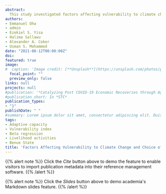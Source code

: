 ```yaml
---
abstract:
  This study investigated factors affecting vulnerability to climate change and choice of livelihood of IFAD-VCDP farmers in Benue State, Nigeria. Primary data were collected through personal interviews from 240 sampled IFAD-VCDP farm households. The household vulnerability index and Beta regression model were used to analyze the data. The results of household vulnerability revealed that 4.58% of the households were lowly vulnerable to climate change, 36.67% were moderately vulnerable and 58.75% were highly vulnerable. The estimates of the Beta regression model revealed that adaptive capacity, years of formal education, farm income, non-farm income, credit use, total livestock unit, household size and total livelihood activity influence the farmers' vulnerability. IFAD-VCDP farmers were found to be vulnerable to climate change hence it was therefore recommended that government and NGOs should assist in increasing the adaptive capacity of the farmers by conducting campaign on climate change adaptation techniques, encourage the farmers to invest more in non-farm activities to serve as coping strategies and financial institutions should assist farmers with agricultural loan.
authors:
- Emmanuel Oha
- admin
- Ezekiel S. Yisa
- Halima Sallawu
- Alexander A. Coker
- Usman S. Mohammed
date: "2021-08-12T00:00:00Z"
doi: 
featured: true
image:
#  caption: 'Image credit: [**Unsplash**](https://unsplash.com/photos/pLCdAaMFLTE)'
  focal_point: ""
  preview_only: false
links: null
projects: null
#publication: '*Catalyzing Post COVID-19 Economic Recoveries through Agripreneurship Development: The Agribusiness Incubation Centre (AICs) Model*'
#publication_short: In *STC*
publication_types:
- "1"
publishDate: " "
#summary: Lorem ipsum dolor sit amet, consectetur adipiscing elit. Duis posuere tellus.
tags:
- Adaptive capacity
- Vulnerability index
- Beta regression
- Livelihood activities
- Benue State
title: 'Factors Affecting Vulnerability to Climate Change and Choice of Livelihood of IFAD-VCDP Farmers in Benue State, Nigeria'
---
```


{{% alert note %}}
Click the *Cite* button above to demo the feature to enable visitors to import publication metadata into their reference management software.
{{% /alert %}}

{{% alert note %}}
Click the *Slides* button above to demo academia's Markdown slides feature.
{{% /alert %}}
